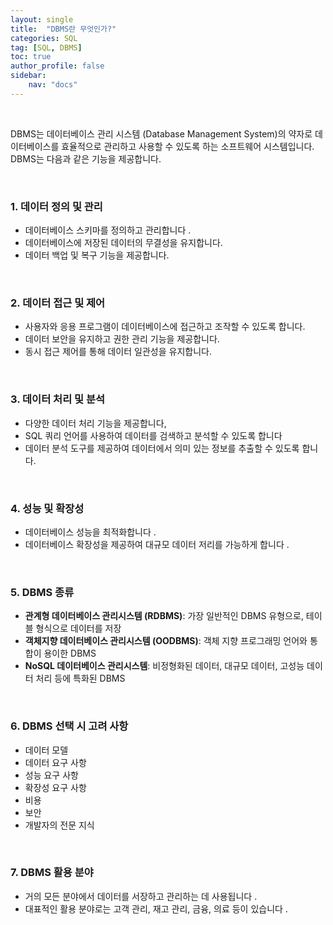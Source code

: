 ```yaml
---
layout: single
title:  "DBMS란 무엇인가?"
categories: SQL
tag: [SQL, DBMS]
toc: true
author_profile: false
sidebar:
    nav: "docs"
---
```


<br/>

DBMS는 데이터베이스 관리 시스템 (Database Management System)의 약자로 데이터베이스를 효율적으로 관리하고 사용할 수 있도록 하는 소프트웨어 시스템입니다. DBMS는 다음과 같은 기능을 제공합니다. 

<br/>

### 1. 데이터 정의 및 관리

- 데이터베이스 스키마를 정의하고 관리합니다 .
- 데이터베이스에 저장된 데이터의 무결성을 유지합니다. 
- 데이터 백업 및 복구 기능을 제공합니다. 

<br/>

### 2. 데이터 접근 및 제어 

- 사용자와 응용 프로그램이 데이터베이스에 접근하고 조작할 수 있도록 합니다. 
- 데이터 보안을 유지하고 권한 관리 기능을 제공합니다. 
- 동시 접근 제어를 통해 데이터 일관성을 유지합니다. 

<br/>

### 3. 데이터 처리 및 분석

- 다양한 데이터 처리 기능을 제공합니다,
- SQL 쿼리 언어를 사용하여 데이터를 검색하고 분석할 수 있도록 합니다 
- 데이터 분석 도구를 제공하여 데이터에서 의미 있는 정보를 추출할 수 있도록 합니다.

<br/>

### 4. 성능 및 확장성

- 데이터베이스 성능을 최적화합니다 .
- 데이터베이스 확장성을 제공하여 대규모 데이터 저리를 가능하게 합니다 .

<br/>

### 5. DBMS 종류

- **관계형 데이터베이스 관리시스템 (RDBMS)**: 가장 일반적인 DBMS 유형으로, 테이블 형식으로 데이터를 저장
- **객체지향 데이터베이스 관리시스템 (OODBMS)**: 객체 지향 프로그래밍 언어와 통합이 용이한 DBMS 
- **NoSQL 데이터베이스 관리시스템**: 비정형화된 데이터, 대규모 데이터, 고성능 데이터 처리 등에 특화된 DBMS

<br/>

### 6. DBMS 선택 시 고려 사항

- 데이터 모델 
- 데이터 요구 사항 
- 성능 요구 사항 
- 확장성 요구 사항 
- 비용 
- 보안
-  개발자의 전문 지식 

<br/>

### 7. DBMS 활용 분야

- 거의 모든 분야에서 데이터를 서장하고 관리하는 데 사용됩니다 .
- 대표적인 활용 분야로는 고객 관리, 재고 관리, 금융, 의료 등이 있습니다 .

<br/>